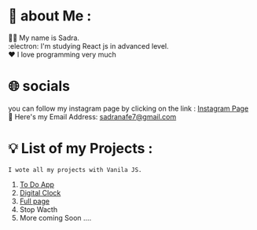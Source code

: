 # :mag_right: about Me : 
   :technologist: My name is Sadra. <br/>
   :electron: I'm studying React js in advanced level. <br/>
   :heart: I love programming very much
    
# :globe_with_meridians: socials
   you can follow my instagram page by clicking on the link : [Instagram Page](https://www.instagram.com/sadra_nafe/?r=nametag) <br/>
   :email: Here's my Email Address: sadranafe7@gmail.com

# 	:bulb: List of my Projects : 
    I wote all my projects with Vanila JS. 
1) [To Do App](https://github.com/sadranafe/To-Do-app)
2) [Digital Clock](https://github.com/sadranafe/Digital-Clock/tree/main/)
3) [Full page](https://github.com/sadranafe/full-page)
4) Stop Wacth 
5) More coming Soon ....


<!---
sadranafe/sadranafe is a ✨ special ✨ repository because its `README.md` (this file) appears on your GitHub profile.
You can click the Preview link to take a look at your changes.
--->
